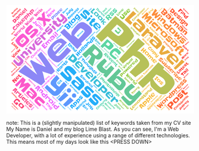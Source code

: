 ![](/images/about-me-tag-cloud.png)

note:
	This is a (slightly manipulated) list of keywords taken from my CV site My Name is Daniel and my blog Lime Blast.
	As you can see, I'm a Web Developer, with a lot of experience using a range of different technologies.
	This means most of my days look like this &lt;PRESS DOWN&gt;